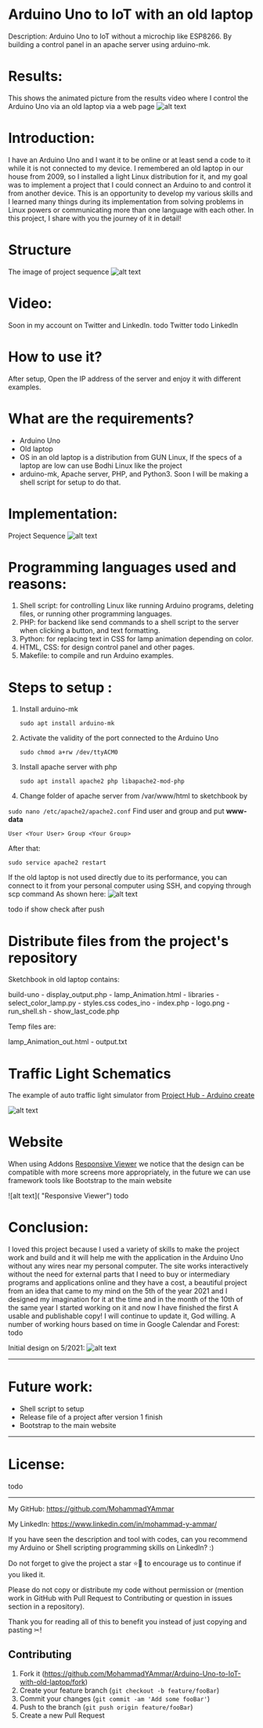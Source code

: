# Arduino Uno to IoT with an old laptop
Description: Arduino Uno to IoT without a microchip like ESP8266. By building a control panel in an apache server using arduino-mk.

# Results:
This shows the animated picture from the results video where I control the Arduino Uno via an old laptop via a web page
   ![alt text](https://github.com/MohammadYAmmar/Arduino-Uno-to-IoT-with-old-laptop/blob/main/Structure%20and%20Media%20of%20project/GIF%20of%20quick%20result.gif "GIF of result")

# Introduction:
I have an Arduino Uno and I want it to be online or at least send a code to it while it is not connected to my device. I remembered an old laptop in our house from 2009, so I installed a light Linux distribution for it, and my goal was to implement a project that I could connect an Arduino to and control it from another device.
This is an opportunity to develop my various skills and I learned many things during its implementation from solving problems in Linux powers or communicating more than one language with each other. In this project, I share with you the journey of it in detail!

# Structure 
The image of project sequence
   ![alt text](https://github.com/MohammadYAmmar/Arduino-Uno-to-IoT-with-old-laptop/blob/main/Structure%20and%20Media%20of%20project/Image%20Project%20Sequence%203.jpg "Project Structure")


# Video:
Soon in my account on Twitter and LinkedIn.
todo Twitter
todo LinkedIn

# How to use it?
After setup, Open the IP address of the server and enjoy it with different examples.

# What are the requirements?
- Arduino Uno
- Old laptop
- OS in an old laptop is a distribution from GUN Linux, If the specs of a laptop are low can use Bodhi Linux like the project  
- arduino-mk, Apache server, PHP, and Python3. 
Soon I will be making a shell script for setup to do that.

# Implementation:
Project Sequence 
   ![alt text](https://github.com/MohammadYAmmar/Arduino-Uno-to-IoT-with-old-laptop/blob/main/Structure%20and%20Media%20of%20project/GIF%20Project%20Sequence%202.gif "Project Sequence")

# Programming languages used and reasons:
1. Shell script: for controlling Linux like running Arduino programs, deleting files, or running other programming languages.
2. PHP: for backend like send commands to a shell script to the server when clicking a button, and text formatting.
3. Python: for replacing text in CSS for lamp animation depending on color.
4. HTML, CSS: for design control panel and other pages.
5. Makefile: to compile and run Arduino examples.


# Steps to setup  :
1. Install arduino-mk

   `sudo apt install arduino-mk`
2. Activate the validity of the port connected to the Arduino Uno 

   `sudo chmod a+rw /dev/ttyACM0`
3. Install apache server with php

   `sudo apt install apache2 php libapache2-mod-php`
4. Change folder of apache server from /var/www/html to sketchbook by

`sudo nano /etc/apache2/apache2.conf`
Find user and group and put **www-data**

`User <Your User> Group <Your Group>`

After that:

`sudo service apache2 restart`

If the old laptop is not used directly due to its performance, you can connect to it from your personal computer using SSH, and copying through scp command
As shown here:
   ![alt text](https://github.com/MohammadYAmmar/Arduino-Uno-to-IoT-with-old-laptop/blob/main/Structure%20and%20Media%20of%20project/GIF%20of%20SSH%20and%20scp.gif "SSH and scp")

todo if show check after push

# Distribute files from the project's repository
Sketchbook in old laptop contains:

build-uno - display_output.php - lamp_Animation.html - libraries - select_color_lamp.py - styles.css
codes_ino - index.php - logo.png - run_shell.sh - show_last_code.php

Temp files are:

lamp_Animation_out.html - output.txt

# Traffic Light Schematics	
The example of auto traffic light simulator from [Project Hub - Arduino create](https://create.arduino.cc/projecthub/techno_z/arduino-traffic-light-simulator-2ec9f7)

   ![alt text](https://hacksterio.s3.amazonaws.com/uploads/attachments/357828/arduino-traffic-light-circuit-diagram_OzXQN6Ea9r.jpg "Traffic Light Schematics")


# Website 
When using Addons [Responsive Viewer](https://chrome.google.com/webstore/detail/responsive-viewer/inmopeiepgfljkpkidclfgbgbmfcennb) we notice that the design can be compatible with more screens more appropriately, in the future we can use framework tools like Bootstrap to the main website

   ![alt text]( "Responsive Viewer")
todo

# Conclusion:
I loved this project because I used a variety of skills to make the project work and build and it will help me with the application in the Arduino Uno without any wires near my personal computer. The site works interactively without the need for external parts that I need to buy or intermediary programs and applications online and they have a cost, a beautiful project from an idea that came to my mind on the 5th of the year 2021 and I designed my imagination for it at the time and in the month of the 10th of the same year I started working on it and now I have finished the first A usable and publishable copy! I will continue to update it, God willing.
A number of working hours based on time in Google Calendar and Forest: todo

Initial design on 5/2021: 
   ![alt text](https://github.com/MohammadYAmmar/Arduino-Uno-to-IoT-with-old-laptop/blob/main/Structure%20and%20Media%20of%20project/Idea%20Arduino%20project.png "Idea Arduino project")


---
# Future work:
- Shell script to setup
- Release file of a project after version 1 finish
- Bootstrap to the main website

---
# License:
todo

---

My GitHub: https://github.com/MohammadYAmmar

My LinkedIn: https://www.linkedin.com/in/mohammad-y-ammar/ 

If you have seen the description and tool with codes, can you recommend my Arduino or Shell scripting programming skills on LinkedIn? :)

Do not forget to give the project a star ⭐🌟 to encourage us to continue if you liked it.

Please do not copy or distribute my code without permission or (mention work in GitHub with Pull Request to Contributing or question in issues section in a repository).


Thank you for reading all of this to benefit you instead of just copying and pasting ✂!

## Contributing

1. Fork it (<https://github.com/MohammadYAmmar/Arduino-Uno-to-IoT-with-old-laptop/fork>)
2. Create your feature branch (`git checkout -b feature/fooBar`)
3. Commit your changes (`git commit -am 'Add some fooBar'`)
4. Push to the branch (`git push origin feature/fooBar`)
5. Create a new Pull Request
